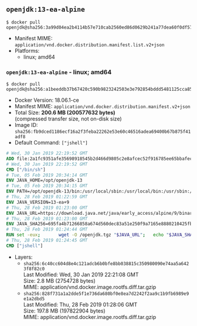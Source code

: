## `openjdk:13-ea-alpine`

```console
$ docker pull openjdk@sha256:3a99d04ea2b4114b57e710cab2560ed86d0629b241a77dea60f0df57704818d8
```

-	Manifest MIME: `application/vnd.docker.distribution.manifest.list.v2+json`
-	Platforms:
	-	linux; amd64

### `openjdk:13-ea-alpine` - linux; amd64

```console
$ docker pull openjdk@sha256:a1beeddb37b67420c590b9823242503e3e792854bddd5481125cca8512aad335
```

-	Docker Version: 18.06.1-ce
-	Manifest MIME: `application/vnd.docker.distribution.manifest.v2+json`
-	Total Size: **200.6 MB (200577632 bytes)**  
	(compressed transfer size, not on-disk size)
-	Image ID: `sha256:fb9dced1186ecf16a2f3feba22262e53e60c46516adea69400b67b875f41adf8`
-	Default Command: `["jshell"]`

```dockerfile
# Wed, 30 Jan 2019 22:19:52 GMT
ADD file:2a1fc9351afe35698918545b2d466d9805c2e8afcec52f916785ee65bbafeced in / 
# Wed, 30 Jan 2019 22:19:52 GMT
CMD ["/bin/sh"]
# Tue, 05 Feb 2019 20:34:14 GMT
ENV JAVA_HOME=/opt/openjdk-13
# Tue, 05 Feb 2019 20:34:15 GMT
ENV PATH=/opt/openjdk-13/bin:/usr/local/sbin:/usr/local/bin:/usr/sbin:/usr/bin:/sbin:/bin
# Thu, 28 Feb 2019 01:22:59 GMT
ENV JAVA_VERSION=13-ea+9
# Thu, 28 Feb 2019 01:23:00 GMT
ENV JAVA_URL=https://download.java.net/java/early_access/alpine/9/binaries/openjdk-13-ea+9_linux-x64-musl_bin.tar.gz
# Thu, 28 Feb 2019 01:23:00 GMT
ENV JAVA_SHA256=695fa4b71266858a674d560dec83a51e250f9a7165e8880210425fbcafa10691
# Thu, 28 Feb 2019 01:24:44 GMT
RUN set -eux; 		wget -O /openjdk.tgz "$JAVA_URL"; 	echo "$JAVA_SHA256 */openjdk.tgz" | sha256sum -c -; 	mkdir -p "$JAVA_HOME"; 	tar --extract --file /openjdk.tgz --directory "$JAVA_HOME" --strip-components 1; 	rm /openjdk.tgz; 		java -Xshare:dump; 		java --version; 	javac --version
# Thu, 28 Feb 2019 01:24:45 GMT
CMD ["jshell"]
```

-	Layers:
	-	`sha256:6c40cc604d8e4c121adcb6b0bfe8bb038815c350980090e74aa5a6423f8f82c0`  
		Last Modified: Wed, 30 Jan 2019 22:21:08 GMT  
		Size: 2.8 MB (2754728 bytes)  
		MIME: application/vnd.docker.image.rootfs.diff.tar.gzip
	-	`sha256:828f731a1a2dde5f1e736da680bf0e8ea7d2242f2aa9c1b9fb6989e9e1a2dbd5`  
		Last Modified: Thu, 28 Feb 2019 01:28:06 GMT  
		Size: 197.8 MB (197822904 bytes)  
		MIME: application/vnd.docker.image.rootfs.diff.tar.gzip
